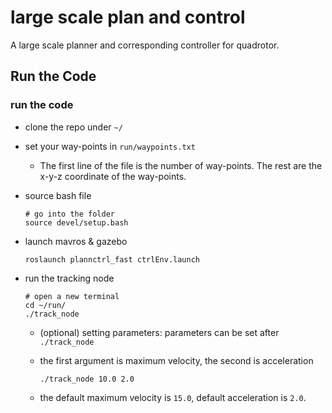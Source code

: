 # large scale plan and control

A large scale planner and corresponding controller for quadrotor.



## Run the Code

### run the code

* clone the repo under `~/`

* set your way-points in `run/waypoints.txt`

  * The first line of the file is the number of way-points. The rest are the x-y-z coordinate of the way-points.

* source bash file

  ```
  # go into the folder
  source devel/setup.bash
  ```

* launch mavros & gazebo

  ```
  roslaunch plannctrl_fast ctrlEnv.launch
  ```
  
* run the tracking node

  ```
  # open a new terminal
  cd ~/run/
  ./track_node
  ```

  * (optional) setting parameters: parameters can be set after `./track_node`

  * the first argument is maximum velocity, the second is acceleration

    ```
    ./track_node 10.0 2.0
    ```

  * the default maximum velocity is `15.0`, default acceleration is `2.0`.


